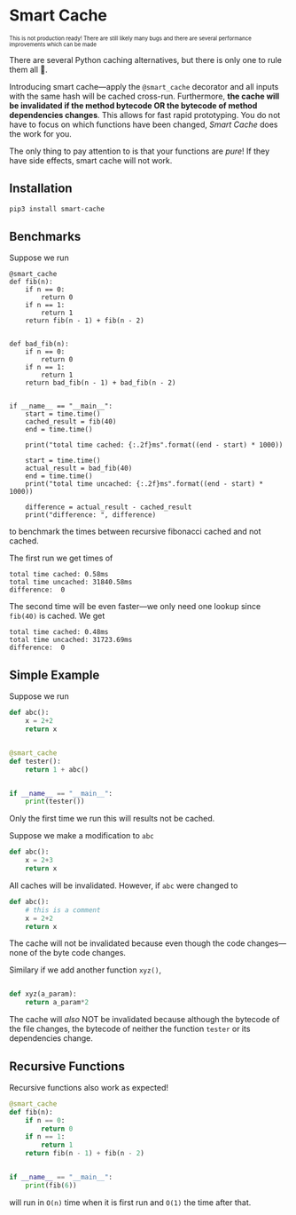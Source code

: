 # Smart Cache
<sub><sup>This is not production ready! There are still likely many bugs and there are several performance improvements which can be made</sup></sub>

There are several Python caching alternatives, but there is only one to rule them all 💍.

Introducing smart cache—apply the `@smart_cache` decorator and all inputs
with the same hash will be cached cross-run. Furthermore,
**the cache will be invalidated if the method bytecode OR the bytecode of method dependencies changes**. This allows for fast rapid prototyping. You do not have to focus on which
functions have been changed, _Smart Cache_ does the work for you.

The only thing to pay attention to is that your functions are *pure*! If they have 
side effects, smart cache will not work.

## Installation

```bash
pip3 install smart-cache
```

## Benchmarks
Suppose we run 
```
@smart_cache
def fib(n):
    if n == 0:
        return 0
    if n == 1:
        return 1
    return fib(n - 1) + fib(n - 2)


def bad_fib(n):
    if n == 0:
        return 0
    if n == 1:
        return 1
    return bad_fib(n - 1) + bad_fib(n - 2)


if __name__ == "__main__":
    start = time.time()
    cached_result = fib(40)
    end = time.time()

    print("total time cached: {:.2f}ms".format((end - start) * 1000))

    start = time.time()
    actual_result = bad_fib(40)
    end = time.time()
    print("total time uncached: {:.2f}ms".format((end - start) * 1000))

    difference = actual_result - cached_result
    print("difference: ", difference)
```
to benchmark the times between recursive fibonacci cached and not cached.

The first run we get times of
```
total time cached: 0.58ms
total time uncached: 31840.58ms
difference:  0
```

The second time will be even faster—we only need one lookup since `fib(40)` is cached. We get
```
total time cached: 0.48ms
total time uncached: 31723.69ms
difference:  0
```

## Simple Example
Suppose we run
```python
def abc():
    x = 2+2
    return x


@smart_cache
def tester():
    return 1 + abc()


if __name__ == "__main__":
    print(tester())
```

Only the first time we run this will
results not be cached.

Suppose we make a modification to `abc`

```python
def abc():
    x = 2+3
    return x
```

All caches will be invalidated. However, if `abc` were
changed to

```python
def abc():
    # this is a comment
    x = 2+2
    return x
```

The cache will not be invalidated because even though the 
code changes—none of the byte code changes.

Similary if we add another function `xyz()`,

```python

def xyz(a_param):
    return a_param*2
```

The cache will _also_ NOT be invalidated because although
the bytecode of the file changes, the bytecode of neither the function `tester`
or its dependencies change.

## Recursive Functions
Recursive functions also work as expected!
```python
@smart_cache
def fib(n):
    if n == 0:
        return 0
    if n == 1:
        return 1
    return fib(n - 1) + fib(n - 2)


if __name__ == "__main__":
    print(fib(6))
```

will run in `O(n)` time when it is first run
and `O(1)` the time after that.
